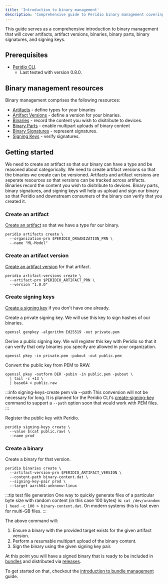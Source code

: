 ```yaml
---
title: 'Introduction to binary management'
description: 'Comprehensive guide to Peridio binary management covering artifacts, artifact versions, binaries, binary parts, binary signatures, and signing keys.'
---
```


This guide serves as a comprehensive introduction to binary management that will cover artifacts, artifact versions, binaries, binary parts, binary signatures, and signing keys.

## Prerequisites

- [Peridio CLI](https://github.com/peridio/morel/releases).
  - Last tested with version 0.8.0.

## Binary management resources

Binary management comprises the following resources:

- [Artifacts](/peridio-core/reference/binary-management/artifacts) - define types for your binaries
- [Artifact Versions](/peridio-core/reference/binary-management/artifact-versions) - define a version for your binaries.
- [Binaries](/peridio-core/reference/binary-management/binaries) - record the content you wish to disitribute to devices.
- [Binary Parts](/peridio-core/reference/binary-management/binary-parts) - enable multipart uploads of binary content
- [Binary Signatures](/peridio-core/reference/binary-management/binary-signatures) - represent signatures.
- [Signing Keys](/peridio-core/reference/binary-management/signing-keys) - verify signatures.

## Getting started

We need to create an artifact so that our binary can have a type and be reasoned about categorically. We need to create artifact versions so that the binaries we create can be versioned. Artifacts and artifact versions are seperate resources so that versions can be tracked across artifacts. Binaries record the content you wish to disitribute to devices. Binary parts, binary signatures, and signing keys will help us upload and sign our binary so that Peridio and downstream consumers of the binary can verify that you created it.

### Create an artifact

[Create an artifact](creating-artifacts) so that we have a type for our binary.

```
peridio artifacts create \
  --organization-prn $PERIDIO_ORGANIZATION_PRN \
  --name "ML-Model"
```

### Create an artifact version

[Create an artifact version](creating-artifact-versions) for that artifact.

```
peridio artifact-versions create \
  --artifact-prn $PERIDIO_ARTIFACT_PRN \
  --version "1.0.0"
```

### Create signing keys

[Create a signing key](creating-signing-keys) if you don't have one already.

Create a private signing key. We will use this key to sign hashes of our binaries.

```
openssl genpkey -algorithm Ed25519 -out private.pem
```

Derive a public signing key. We will register this key with Peridio so that it can verify that only binaries you specify are allowed in your organization.

```
openssl pkey -in private.pem -pubout -out public.pem
```

Convert the public key from PEM to RAW.

```
openssl pkey -outform DER -pubin -in public.pem -pubout \
  | tail -c +13 \
  | base64 > public.raw
```

:::info signing-keys-create pem via --path
This conversion will not be necessary for long. It is planned for the Peridio CLI's [create-signing-key](/peridio-core/tools/peridio-cli/commands/signing-keys/create) command to support a `--path` option soon that would work with PEM files.
:::

Register the public key with Peridio.

```
peridio signing-keys create \
  --value $(cat public.raw) \
  --name prod
```

### Create a binary

Create a binary for that version.

```
peridio binaries create \
  --artifact-version-prn $PERIDIO_ARTIFACT_VERSION \
  --content-path binary-content.dat \
  --signing-key-pair prod \
  --target aarch64-unknonw-linux
```

:::tip test file generation
One way to quickly generate files of a particular byte size with random content (in this case 100 bytes) is: `cat /dev/urandom | head -c 100 > binary-content.dat`. On modern systems this is fast even for multi-GB files.
:::

The above command will:

1. Ensure a binary with the provided target exists for the given artifact version.
2. Perform a resumable multipart upload of the binary content.
3. Sign the binary using the given signing key pair.

At this point you will have a signed binary that is ready to be included in [bundles](/peridio-core/reference/bundle-management/bundles) and distributed via [releases](/peridio-core/reference/bundle-management/releases).

To get started on that, checkout the [introduction to bundle management](../bundle-management/introduction-to-bundle-management) guide.
